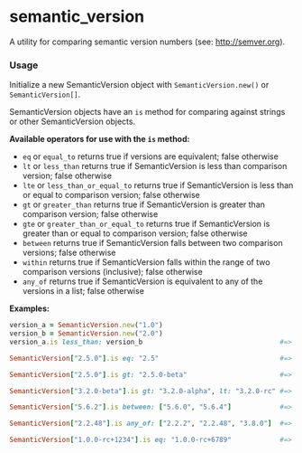 semantic_version
================

A utility for comparing semantic version numbers (see: http://semver.org).

### Usage

Initialize a new SemanticVersion object with `SemanticVersion.new()` or `SemanticVersion[]`.

SemanticVersion objects have an `is` method for comparing against strings or other SemanticVersion objects.

__Available operators for use with the `is` method:__

* `eq` or `equal_to` returns true if versions are equivalent; false otherwise
* `lt` or `less_than` returns true if SemanticVersion is less than comparison version; false otherwise
* `lte` or `less_than_or_equal_to` returns true if SemanticVersion is less than or equal to comparison version; false otherwise
* `gt` or `greater_than` returns true if SemanticVersion is greater than comparison version; false otherwise
* `gte` or `greater_than_or_equal_to` returns true if SemanticVersion is greater than or equal to comparison version; false otherwise
* `between` returns true if SemanticVersion falls between two comparison versions; false otherwise
* `within` returns true if SemanticVersion falls within the range of two comparison versions (inclusive); false otherwise
* `any_of` returns true if SemanticVersion is equivalent to any of the versions in a list; false otherwise

__Examples:__

```ruby
version_a = SemanticVersion.new("1.0")
version_b = SemanticVersion.new("2.0")
version_a.is less_than: version_b                                  #=> true

SemanticVersion["2.5.0"].is eq: "2.5"                              #=> true

SemanticVersion["2.5.0"].is gt: "2.5.0-beta"                       #=> true

SemanticVersion["3.2.0-beta"].is gt: "3.2.0-alpha", lt: "3.2.0-rc" #=> true

SemanticVersion["5.6.2"].is between: ["5.6.0", "5.6.4"]            #=> true

SemanticVersion["2.2.48"].is any_of: ["2.2.2", "2.2.48", "3.8.0"]  #=> true

SemanticVersion["1.0.0-rc+1234"].is eq: "1.0.0-rc+6789"            #=> true
```
